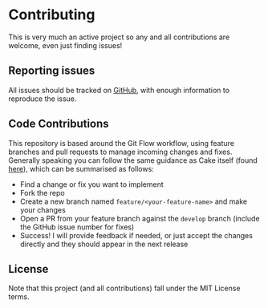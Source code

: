 # Contributing

This is very much an active project so any and all contributions are welcome, even just finding issues!

## Reporting issues

All issues should be tracked on [GitHub](https://github.com/agc93/Cake.Vagrant), with enough information to reproduce the issue.

## Code Contributions

This repository is based around the Git Flow workflow, using feature branches and pull requests to manage incoming changes and fixes. Generally speaking you can follow the same guidance as Cake itself (found [here](http://cakebuild.net/docs/contributing/guidelines)), which can be summarised as follows:

- Find a change or fix you want to implement
- Fork the repo
- Create a new branch named `feature/<your-feature-name>` and make your changes
- Open a PR from your feature branch against the `develop` branch (include the GitHub issue number for fixes)
- Success! I will provide feedback if needed, or just accept the changes directly and they should appear in the next release

## License

Note that this project (and all contributions) fall under the MIT License terms.